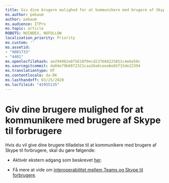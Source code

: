 ```yaml
---
title: Giv dine brugere mulighed for at kommunikere med brugere af Skype til forbrugere
ms.author: pebaum
author: pebaum
ms.audience: ITPro
ms.topic: article
ROBOTS: NOINDEX, NOFOLLOW
localization_priority: Priority
ms.custom: ''
ms.assetid:
- "9001733"
- "4401"
ms.openlocfilehash: ae294962e075610f0ecd237684225851c4e6e50c
ms.sourcegitcommit: da04e79b6072321caa16a6ceea6eb5f15de22394
ms.translationtype: HT
ms.contentlocale: da-DK
ms.lasthandoff: 03/25/2020
ms.locfileid: "42955135"
---
```

# <a name="allow-your-users-to-communicate-with-skype-consumer-users"></a>Giv dine brugere mulighed for at kommunikere med brugere af Skype til forbrugere

Hvis du vil give dine brugere tilladelse til at kommunikere med brugere af Skype til forbrugere, skal du gøre følgende:

- Aktivér ekstern adgang som beskrevet [her](https://docs.microsoft.com/microsoftteams/manage-external-access#allow-or-block-domains).

- Få mere at vide om [interoperabilitet mellem Teams og Skype til forbrugere](https://docs.microsoft.com/microsoftteams/teams-skype-interop).
